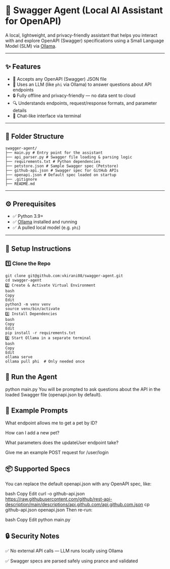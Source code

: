 # 🧠 Swagger Agent (Local AI Assistant for OpenAPI)

A local, lightweight, and privacy-friendly assistant that helps you interact with and explore OpenAPI (Swagger) specifications using a Small Language Model (SLM) via [Ollama](https://ollama.com/).

---

## ✨ Features

- 📝 Accepts any OpenAPI (Swagger) JSON file
- 🤖 Uses an LLM (like `phi` via Ollama) to answer questions about API endpoints
- 🔒 Fully offline and privacy-friendly — no data sent to cloud
- 🔍 Understands endpoints, request/response formats, and parameter details
- 💬 Chat-like interface via terminal

---

## 📁 Folder Structure
```
swagger-agent/
├── main.py # Entry point for the assistant
├── api_parser.py # Swagger file loading & parsing logic
├── requirements.txt # Python dependencies
├── petstore.json # Sample Swagger spec (Petstore)
├── github-api.json # Swagger spec for GitHub APIs
├── openapi.json # Default spec loaded on startup
├── .gitignore
├── README.md
```

---

## ⚙️ Prerequisites

- ✅ Python 3.9+
- ✅ [Ollama](https://ollama.com) installed and running
- ✅ A pulled local model (e.g. `phi`)

---

## 🧪 Setup Instructions

### 1️⃣ Clone the Repo

```
git clone git@github.com:vkirani08/swagger-agent.git
cd swagger-agent
2️⃣ Create & Activate Virtual Environment
bash
Copy
Edit
python3 -m venv venv
source venv/bin/activate
3️⃣ Install Dependencies
bash
Copy
Edit
pip install -r requirements.txt
4️⃣ Start Ollama in a separate terminal
bash
Copy
Edit
ollama serve
ollama pull phi  # Only needed once
```

## 🚀 Run the Agent
python main.py
You will be prompted to ask questions about the API in the loaded Swagger file (openapi.json by default).

## 💬 Example Prompts
What endpoint allows me to get a pet by ID?

How can I add a new pet?

What parameters does the updateUser endpoint take?

Give me an example POST request for /user/login

## 📦 Supported Specs
You can replace the default openapi.json with any OpenAPI spec, like:

bash
Copy
Edit
curl -o github-api.json https://raw.githubusercontent.com/github/rest-api-description/main/descriptions/api.github.com/api.github.com.json
cp github-api.json openapi.json
Then re-run:

bash
Copy
Edit
python main.py

## 🔒 Security Notes
✅ No external API calls — LLM runs locally using Ollama

✅ Swagger specs are parsed safely using prance and validated

